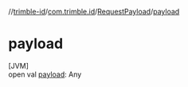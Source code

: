 //[trimble-id](../../../index.md)/[com.trimble.id](../index.md)/[RequestPayload](index.md)/[payload](payload.md)

# payload

[JVM]\
open val [payload](payload.md): Any
